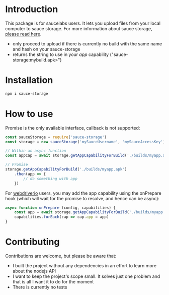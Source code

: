 # Introduction
This package is for saucelabs users. It lets you upload files from your local computer to sauce storage. For more information about sauce storage, [please read here](https://wiki.saucelabs.com/display/DOCS/Temporary+Storage+Methods).

* only proceed to upload if there is currently no build with the same name and hash on your sauce-storage
* returns the string to use in your *app* capability ("sauce-storage:mybuild.apk>")

# Installation

```bash
npm i sauce-storage
```

# How to use
Promise is the only available interface, callback is not supported:
```javascript
const sauceStorage = require('sauce-storage')
const storage = new sauceStorage('mySauceUsername', 'mySauceAccessKey')

// Within an async function
const appCap = await storage.getAppCapabilityForBuild('./builds/myapp.apk')

// Promise
storage.getAppCapabilityForBuild('./builds/myapp.apk')
	.then(app => {
		// do something with app
	})
```

For [webdriverio](http://webdriver.io) users, you may add the app capability using the onPrepare hook (which will wait for the promise to resolve, and hence can be async):
```javascript
async function onPrepare (config, capabilities) {
	const app = await storage.getAppCapabilityForBuild('./builds/myapp.apk')
	capabilities.forEach(cap => cap.app = app)
}
```

# Contributing
Contributions are welcome, but please be aware that:
* I built the project without any dependencies in an effort to learn more about the nodejs API
* I want to keep the project's scope small. It solves just one problem and that is all I want it to do for the moment
* There is currently no tests